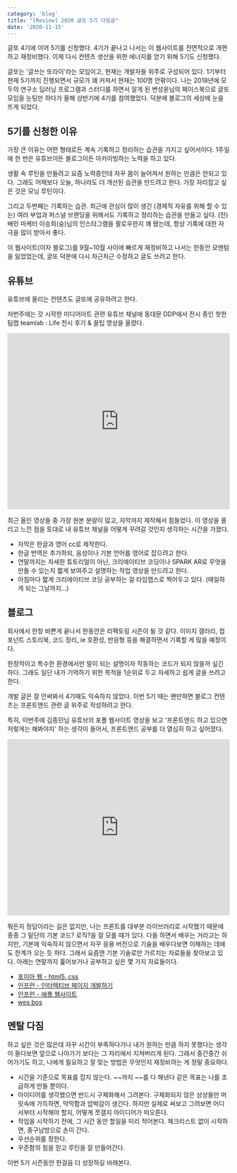 ```yaml
---
category: 'blog'
title: "[Review] 2020 글또 5기 다짐글"
date: '2020-11-15'
---
```


글또 4기에 이어 5기를 신청했다. 4기가 끝나고 나서는 이 웹사이트를 전면적으로 개편하고 재정비했다. 이제 다시 컨텐츠 생산을 위한 에너지를 얻기 위해 5기도 신청했다. 

글또는 '글쓰는 또라이'라는 모임이고, 현재는 개발자들 위주로 구성되어 있다. 1기부터 현재 5기까지 진행되면서 규모가 꽤 커져서 현재는 100명 안팎이다. 나는 2018년에 모두의 연구소 딥러닝 프로그램과 스터디를 하면서 알게 된 변성윤님의 페이스북으로 글또 모임을 눈팅만 하다가 올해 상반기에 4기를 참여했었다. 덕분에 블로그의 세상에 눈을 뜨게 되었다. 

## 5기를 신청한 이유
가장 큰 이유는 어떤 형태로든 계속 기록하고 정리하는 습관을 가지고 싶어서이다. 1주일에 한 번은 유튜브이든 블로그이든 아카이빙하는 노력을 하고 있다.

생활 속 루틴을 만들려고 요즘 노력중인데 자꾸 몸이 늘어져서 원하는 만큼은 안되고 있다. 그래도 어제보다 오늘, 하나라도 더 개선된 습관을 만드려고 한다. 가장 자리잡고 싶은 것은 모닝 루틴이다. 

그리고 두번째는 기록하는 습관. 최근에 관심이 많이 생긴 (경제적 자유를 위해 할 수 있는) 여러 부업과 퍼스널 브랜딩을 위해서도 기록하고 정리하는 습관을 만들고 싶다. (전) 배민 마케터 이승희(숭)님의 인스타그램을 팔로우한지 꽤 됐는데, 항상 기록에 대한 자극을 많이 받아서 좋다. 

이 웹사이트(이자 블로그)를 9월~10월 사이에 빠르게 재정비하고 나서는 한동안 모멘텀을 잃었었는데, 글또 덕분에 다시 차근차근 수정하고 글도 쓰려고 한다. 

## 유튜브 

유튜브에 올리는 컨텐츠도 글또에 공유하려고 한다.

저번주에는 갓 시작한 미디어아트 관련 유튜브 채널에 동대문 DDP에서 전시 중인 핫한 팀랩 teamlab : Life 전시 후기 & 꿀팁 영상을 올렸다. 

<iframe width="100%" height="400" src="https://www.youtube.com/embed/PMLPL3v5vBY" frameborder="0" allow="accelerometer; autoplay; clipboard-write; encrypted-media; gyroscope; picture-in-picture" allowfullscreen></iframe>

최근 올린 영상들 중 가장 원본 분량이 많고, 자막까지 제작해서 힘들었다. 이 영상을 올리고 느낀 점을 토대로 내 유튜브 채널을 어떻게 꾸려갈 것인지 생각하는 시간을 가졌다. 
- 자막은 한글과 영어 cc로 제작한다.
- 한글 번역은 추가하되, 음성이나 기본 언어를 영어로 잡으려고 한다.
- 연말까지는 자세한 튜토리얼이 아닌, 크리에이티브 코딩이나 SPARK AR로 무엇을 만들 수 있는지 짧게 보여주고 설명하는 작업 영상을 만드려고 한다.
- 아침마다 짧게 크리에이티브 코딩 공부하는 걸 타임랩스로 찍어두고 있다. (매일하게 되는 그날까지...)

## 블로그

회사에서 한창 바쁜게 끝나서 한동안은 리팩토링 시즌이 될 것 같다. 
이미지 갤러리, 컴포넌트 스토리북, 코드 정리, ie 호환성, 반응형 등을 해결하면서 기록할 게 많을 예정이다. 

한정적이고 특수한 환경에서만 말이 되는 설명이자 작동하는 코드가 되지 않을까 싶긴 하다. 그래도 일단 내가 기억하기 위한 목적을 1순위로 두고 자세하고 쉽게 글을 쓰려고 한다. 

개발 글은 잘 안써봐서 4기때도 익숙하지 않았다. 이번 5기 때는 왠만하면 블로그 컨텐츠는 프론트엔드 관련 글 위주로 작성하려고 한다. 

특히, 이번주에 김종민님 유튜브의 포폴 웹사이트 영상을 보고 '프론트엔드 하고 있으면 저렇게는 해봐야지' 하는 생각이 들어서, 프론트엔드 공부를 더 열심히 하고 싶어졌다.

<iframe width="100%" height="400" src="https://www.youtube.com/embed/TzNQs85fL1w" frameborder="0" allow="accelerometer; autoplay; clipboard-write; encrypted-media; gyroscope; picture-in-picture" allowfullscreen></iframe>

뭐든지 정답이라는 길은 없지만, 나는 프론트를 대부분 라이브러리로 시작했기 때문에 종종 그 밑단의 기본 코드? 로직?을 잘 모를 때가 있다. 다들 하면서 배우는 거라고는 하지만, 기본에 익숙하지 않으면서 자꾸 응용 버전으로 기술을 배우다보면 이해하는 데에도 한계가 오는 듯 하다. 그래서 요즘엔 기본 기술로만 가르치는 자료들을 찾아보고 있다. 아래는 연말까지 훑어보거나 공부하고 싶은 몇 가지 자료들이다.

- [포이마 웹 - html5, css](https://poiemaweb.com/)
- [인프런 - 인터렉티브 페이지 개발하기](https://www.inflearn.com/course/%EC%95%A0%ED%94%8C-%EC%9B%B9%EC%82%AC%EC%9D%B4%ED%8A%B8-%EC%9D%B8%ED%84%B0%EB%9E%99%EC%85%98-%ED%81%B4%EB%A1%A0)
- [인프런 - 애플 웹사이트](https://www.inflearn.com/course/bbc-%EC%9D%B8%ED%84%B0%EB%9E%99%ED%8B%B0%EB%B8%8C%EC%9B%B9-%ED%81%B4%EB%A1%A0)
- [wes bos](https://wesbos.com/courses)

## 멘탈 다짐
하고 싶은 것은 많은데 자꾸 시간이 부족하다거나 내가 원하는 만큼 하지 못했다는 생각이 들다보면 앞으로 나아가기 보다는 그 자리에서 지쳐버리게 된다. 그래서 중간중간 쉬어가기도 하고, 나에게 필요하고 잘 맞는 방법은 무엇인지 재정비하는 게 정말 중요하다. 

- 시간을 기준으로 목표를 잡지 않는다. ~~까지 ~~를 다 해낸다 같은 목표는 나를 조급하게 만들 뿐이다.
- 아이디어를 생각했으면 반드시 구체화해서 그려본다. 
  구체화되지 않은 상상들만 머릿속에 가득하면, 막막함과 압박감이 생긴다. 하지만 실제로 써보고 그려보면 어디서부터 시작해야 할지, 어떻게 쪼갤지 아이디어가 떠오른다. 
- 작업을 시작하기 전에, 그 시간 동안 할일을 미리 적어본다. 체크리스트 없이 시작하면, 중구남방으로 손이 간다.  
- 우선순위를 정한다. 
- 꾸준함의 힘을 믿고 루틴을 잘 만들어간다.

이번 5기 시즌동안 한걸음 더 성장하길 바래본다.